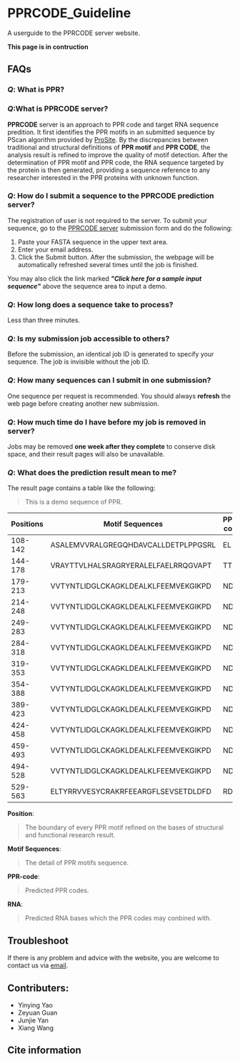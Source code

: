# PPRCODE_Guideline
A userguide to the PPRCODE server website.

**This page is in contruction**

## FAQs

### _Q_: What is PPR?



### _Q_:What is PPRCODE server?
**PPRCODE** server is an approach to PPR code and target RNA sequence predition. It first identifies the PPR motifs in an submitted sequence by PScan algorithm provided by [ProSite](https://prosite.expasy.org/). By the discrepancies between traditional and structural definitions of **PPR motif** and **PPR CODE**, the analysis result is refined to improve the quality of motif detection. After the determination of PPR motif and PPR code, the RNA sequence targeted by the protein is then generated, providing a sequence reference to any researcher interested in the PPR proteins with unknown function.


### _Q_: How do I submit a sequence to the PPRCODE prediction server?

The registration of user is not required to the server. To submit your sequence, go to the [PPRCODE server](http://yinlab.hzau.edu.cn/pprcode/) submission form and do the following:
  1. Paste your FASTA sequence in the upper text area.
  2. Enter your email address.
  3. Click the Submit button.
 After the submission, the webpage will be automatically refreshed several times until the job is finished. 
 
You may also click the link marked _**"Click here for a sample input sequence"**_ above the sequence area to input a demo.

### _Q_: How long does a sequence take to process?
Less than three minutes.

### _Q_: Is my submission job accessible to others?
Before the submission, an identical job ID is generated to specify your sequence. The job is invisible without the job ID.

### _Q_: How many sequences can I submit in one submission?
One sequence per request is recommended. You should always **refresh** the web page before creating another new submission.

### _Q_: How much time do I have before my job is removed in server?
Jobs may be removed **one week after they complete** to conserve disk space, and their result pages will also be unavailable.

### _Q_: What does the prediction result mean to me?
The result page contains a table like the following:

> This is a demo sequence of PPR.


Positions | Motif Sequences | PPR-code | RNA
----------|-----------------|----------|-----
108-142 | ASALEMVVRALGREGQHDAVCALLDETPLPPGSRL | EL | ?
144-178 | VRAYTTVLHALSRAGRYERALELFAELRRQGVAPT | TT | A
179-213 | VVTYNTLIDGLCKAGKLDEALKLFEEMVEKGIKPD | ND | U
214-248 | VVTYNTLIDGLCKAGKLDEALKLFEEMVEKGIKPD | ND | U
249-283 | VVTYNTLIDGLCKAGKLDEALKLFEEMVEKGIKPD | ND | U
284-318 | VVTYNTLIDGLCKAGKLDEALKLFEEMVEKGIKPD | ND | U
319-353 | VVTYNTLIDGLCKAGKLDEALKLFEEMVEKGIKPD | ND | U
354-388 | VVTYNTLIDGLCKAGKLDEALKLFEEMVEKGIKPD | ND | U
389-423 | VVTYNTLIDGLCKAGKLDEALKLFEEMVEKGIKPD | ND | U
424-458 | VVTYNTLIDGLCKAGKLDEALKLFEEMVEKGIKPD | ND | U
459-493 | VVTYNTLIDGLCKAGKLDEALKLFEEMVEKGIKPD | ND | U
494-528 | VVTYNTLIDGLCKAGKLDEALKLFEEMVEKGIKPD | ND | U
529-563 | ELTYRRVVESYCRAKRFEEARGFLSEVSETDLDFD | RD | Y

**Position**:
> The boundary of every PPR motif refined on the bases of structural and functional research result.

**Motif Sequences**:
> The detail of PPR motifs sequence.

**PPR-code**:
> Predicted PPR codes.

**RNA**:
> Predicted RNA bases which the PPR codes may conbined with.

## Troubleshoot

If there is any problem and advice with the website, you are welcome to contact us via [email](mailto:yaoyy@webmail.hzau.edu.cn).

## Contributers:
* Yinying Yao
* Zeyuan Guan
* Junjie Yan
* Xiang Wang

## Cite information


## 
